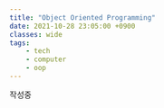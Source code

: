 ```yaml
---
title: "Object Oriented Programming"
date: 2021-10-28 23:05:00 +0900
classes: wide
tags:
    - tech
    - computer
    - oop
---
```


작성중